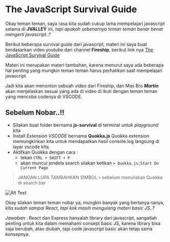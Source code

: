 # The JavaScript Survival Guide

Okay teman teman, saya rasa kita sudah cukup lama mempelajari javascript selama di **JVALLEY** ini, _tapi apakah sebenarnya teman teman benar benar mengerti javascript..?_

Berikut beberapa survival guide dari javascript, materi ini saya buat berdasarkan video youtube dari channel **Fireship**, berikut link nya [The JavaScript Survival Guide](https://www.youtube.com/watch?v=9emXNzqCKyg&list=PLt_eKIOdRgs45l62GHlpXl71TfNrWaXNP)

Materi ini merupakan materi tambahan, karena menurut saya ada beberapa hal penting yang mungkin teman teman harus perhatikan saat mempelajari javascript.

Jadi kita akan menonton sebuah video dari Fireship, dan Mas Bro **_Martin_** akan menjelaskan sesuai yang ada di video di ikuti dengan teman teman yang mencoba codenya di VSCODE.

## Sebelum Nobar..!!

- Silakan buat folder bernama **js-survival** di terminal untuk _playground_ kita
- Install _Extension VSCODE_ bernama **Quokka.js**
  Quokka extension memungkinkan kita untuk mendapatkan hasil console.log langsung di layar vscode kita.
- Aktifkan Quokka dengan cara :
  - tekan `CTRL + SHIFT + P`
  - akan muncul jendela search silakan ketikan `> Quokka.js:Start On Current Page`

> JANGAN LUPA TAMBAHKAN SIMBOL `>` sebelum menuliskan Quokka di search bar

![Alt Text](https://dev-to-uploads.s3.amazonaws.com/uploads/articles/0yd2xcfks5dsow2ypf86.gif)

Okay silakan teman teman nobar ya, mungkin banyak yang bertanya-tanya, _kita sudah sampai React, tapi kok masih mengulang materi basic JS..?_

_Jawaban_ : React dan Express hanyalah library dari javascript, sangatlah penting untuk kita dalam memahami consept basic JS, karena library bisa saja berubah, atau diubah, tapi code javascript basic akan tetap sama konsepnya.
